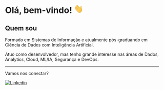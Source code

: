 # Olá, bem-vindo! <img width="30px" height="30" src="https://github.com/SatYu26/SatYu26/raw/master/Assets/Hi.gif" />

## Quem sou
Formado em Sistemas de Informação e atualmente pós-graduando em Ciência de Dados com Inteligência Artificial.

Atuo como desenvolvedor, mas tenho grande interesse nas áreas de Dados, Analytics, Cloud, ML/IA, Segurança e DevOps.

<hr>

Vamos nos conectar?

[![Linkedin](https://img.shields.io/badge/Linkedin-0077B5?style=for-the-badge&logo=linkedin&logoColor=white)](https://www.linkedin.com/in/hugojunior/)
